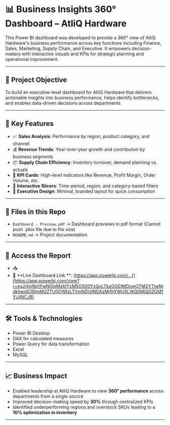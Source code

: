 # 📊 Business Insights 360° Dashboard – AtliQ Hardware

This Power BI dashboard was developed to provide a 360° view of AtliQ Hardware's business performance across key functions including Finance,  Sales, Marketing, Supply Chain, and Executive. It empowers decision-makers with interactive visuals and KPIs for strategic planning and operational improvement.

---

## 🧠 Project Objective

To build an executive-level dashboard for AtliQ Hardware that delivers actionable insights into business performance, helps identify bottlenecks, and enables data-driven decisions across departments.

---

## 📌 Key Features

- 📈 **Sales Analysis**: Performance by region, product category, and channel  
- 💰 **Revenue Trends**: Year-over-year growth and contribution by business segments  
- 📦 **Supply Chain Efficiency**: Inventory turnover, demand planning vs. actuals  
- 🎯 **KPI Cards**: High-level indicators like Revenue, Profit Margin, Order Volume, etc.  
- 🧩 **Interactive Slicers**: Time-period, region, and category-based filters  
- 🎨 **Executive Design**: Minimal, branded layout for quick consumption

---

## 📂 Files in this Repo

- `Dashboard - Preview.pdf` → Dashboard previews in pdf format (Cannot push .pbix file due to file size)
- `README.md` → Project documentation

---

## 🔗 Access the Report

- 📥 
- 🔎 **Live Dashboard Link **: (https://app.powerbi.com/...)](https://app.powerbi.com/view?r=eyJrIjoiNmYwNGIxMzktYzM5OS00YzQxLTkzOGEtMDcwOTM2YTIwNjdkIiwidCI6ImM2ZTU0OWIzLTVmNDUtNDAzMi1hYWU5LWQ0MjQ0ZGM1YjJjNCJ9)

---

## 🛠 Tools & Technologies

- Power BI Desktop
- DAX for calculated measures
- Power Query for data transformation
- Excel
- MySQL

---

## 📈 Business Impact

- Enabled leadership at AtliQ Hardware to view **360° performance** across departments from a single source
- Improved decision-making speed by **30%** through centralized KPIs
- Identified underperforming regions and overstock SKUs leading to a **10% optimization in inventory**

---

